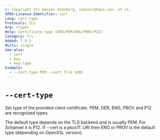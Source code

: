 ```yaml
---
c: Copyright (C) Daniel Stenberg, <daniel@haxx.se>, et al.
SPDX-License-Identifier: curl
Long: cert-type
Protocols: TLS
Arg: <type>
Help: Certificate type (DER/PEM/ENG/PROV/P12)
Category: tls
Added: 7.9.3
Multi: single
See-also:
  - cert
  - key
  - key-type
Example:
  - --cert-type PEM --cert file $URL
---
```


# `--cert-type`

Set type of the provided client certificate. PEM, DER, ENG, PROV and P12 are
recognized types.

The default type depends on the TLS backend and is usually PEM. For Schannel
it is P12. If --cert is a pkcs11: URI then ENG or PROV is the default type
(depending on OpenSSL version).
